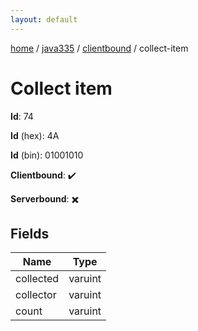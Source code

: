 ```yaml
---
layout: default
---
```


[home](/)  /  [java335](/protocol/java335)  /  [clientbound](/protocol/java335/clientbound)  /  collect-item

# Collect item

**Id**: 74

**Id** (hex): 4A

**Id** (bin): 01001010

**Clientbound**: ✔️

**Serverbound**: ✖️

## Fields

Name | Type
---|---
collected | varuint
collector | varuint
count | varuint

